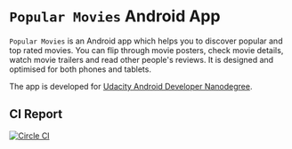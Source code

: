# `Popular Movies` Android App

`Popular Movies` is an Android app which helps you to discover popular and top rated movies. You can flip through movie posters, check movie details, watch movie trailers and read other people's reviews. It is designed and optimised for both phones and tablets.

The app is developed for [Udacity Android Developer Nanodegree](https://www.udacity.com/course/android-developer-nanodegree--nd801).

## CI Report
[![Circle CI](https://circleci.com/gh/frank-tan/Popular-Movies/tree/master.svg?style=svg)](https://circleci.com/gh/frank-tan/Popular-Movies/tree/master)

